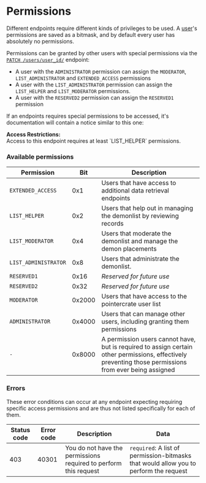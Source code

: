 <div class='panel fade js-scroll-anim' data-anim='fade'>

# Permissions

Different endpoints require different kinds of privileges to be used.
A [user](/documentation/objects/#user)'s permissions are saved as a bitmask, and by default every user has absolutely no permissions.

Permissions can be granted by other users with special permissions via the [`PATCH /users/user_id/`](/documentation/users/#patch-user) endpoint:

- A user with the `ADMINISTRATOR` permission can assign the `MODERATOR`, `LIST_ADMINISTRATOR` and `EXTENDED_ACCESS` permissions
- A user with the `LIST_ADMINISTRATOR` permission can assign the `LIST_HELPER` and `LIST_MODERATOR` permissions.
- A user with the `RESERVED2` permission can assign the `RESERVED1` permission

If an endpoints requires special permissions to be accessed, it's documentation will contain a notice similar to this one:

<div class='info-yellow'>
<b>Access Restrictions:</b><br>
Access to this endpoint requires at least `LIST_HELPER` permissions.
</div>

### Available permissions

| Permission           | Bit    | Description                                                                                                                                            |
| -------------------- | ------ | ------------------------------------------------------------------------------------------------------------------------------------------------------ |
| `EXTENDED_ACCESS`    | 0x1    | Users that have access to additional data retrieval endpoints                                                                                          |
| `LIST_HELPER`        | 0x2    | Users that help out in managing the demonlist by reviewing records                                                                                     |
| `LIST_MODERATOR`     | 0x4    | Users that moderate the demonlist and manage the demon placements                                                                                      |
| `LIST_ADMINISTRATOR` | 0x8    | Users that administrate the demonlist.                                                                                                                 |
| `RESERVED1`          | 0x16   | _Reserved for future use_                                                                                                                              |
| `RESERVED2`          | 0x32   | _Reserved for future use_                                                                                                                              |
| `MODERATOR`          | 0x2000 | Users that have access to the pointercrate user list                                                                                                   |
| `ADMINISTRATOR`      | 0x4000 | Users that can manage other users, including granting them permissions                                                                                 |
| `-`                  | 0x8000 | A permission users cannot have, but is required to assign certain other permissions, effectively preventing those permissions from ever being assigned |

### Errors

These error conditions can occur at any endpoint expecting requiring specific access permissions and are thus not listed specifically for each of them.

| Status code | Error code | Description                                                      | Data                                                                                  |
| ----------- | ---------- | ---------------------------------------------------------------- | ------------------------------------------------------------------------------------- |
| 403         | 40301      | You do not have the permissions required to perform this request | `required`: A list of permission-bitmasks that would allow you to perform the request |

</div>
